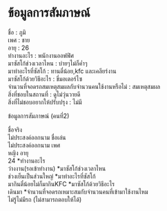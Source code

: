 # ข้อมูลการสัมภาษณ์
ชื่อ : ภูมิ <br>
เพศ : ชาย <br>
อายุ : 26 <br>
ทำงานอะไร : พนักงานออฟฟิศ <br>
มาซัสโก้ช่วงเวลาไหน : บ่ายๆไม่ก็ค่ำๆ <br>
มาทำอะไรที่ซัสโก้ : ทานตี๋น้อย,kfc และเคลียร์งาน <br>
มาซัสโก้ด้วยวิธีอะไร : ขี่มอเตอร์ไซ <br>
จำนวนที่จอดรถสมเหตุสมผลกับจำนวนคนใช้งานหรือไม่ : สมเหตุสมผล <br>
สิ่งที่ชอบในสถานที่ : ดูไม่วุ่นวายดี <br>
สิ่งที่ไม่ชอบอยากให้ปรับปรุง : ไม่มี <br>

ข้อมูลการสัมภาษณ์ (คนที่2)<br>

ชื่อจริง<br>
ไม่ประสงค์ออกนาม
ชื่อเล่น<br>
ไม่ประสงค์ออกนาม
เพศ<br>
หญิง
อายุ<br>
24
*ทำงานอะไร<br>
ว่างงาน(รอเข้าทำงาน)
*มาซัสโก้ช่วงเวลาไหน<br>
ช่วงเย็นเป็นส่วนใหญ่
*มาทำอะไรที่ซัสโก้<br>
มากินตี๋น้อยไม่ก็มากินKFC
*มาซัสโก้ด้วยวิธีอะไร<br>
เดินมา
*จำนวนที่จอดรถเหมาะสมกับจำนวนคนที่เข้ามาใช้งานไหม<br>
ไม่รู้ไม่มีรถ (ไม่สามารถตอบให้ได้)
